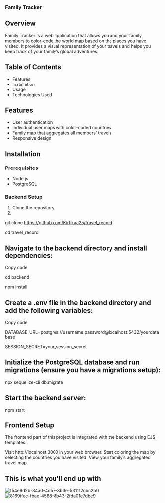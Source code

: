### Family Tracker

## Overview
Family Tracker is a web application that allows you and your family members to color-code the world map based on the places you have visited. It provides a visual representation of your travels and helps you keep track of your family’s global adventures.

## Table of Contents
- Features
- Installation
- Usage
- Technologies Used

## Features
- User authentication
- Individual user maps with color-coded countries
- Family map that aggregates all members’ travels
- Responsive design

## Installation

### Prerequisites
- Node.js
- PostgreSQL

### Backend Setup
1. Clone the repository:
2. 
git clone https://github.com/Kirtikaa25/travel_record

cd travel_record

## Navigate to the backend directory and install dependencies:

Copy code

cd backend

npm install

## Create a .env file in the backend directory and add the following variables:


Copy code

DATABASE_URL=postgres://username:password@localhost:5432/yourdatabase

SESSION_SECRET=your_session_secret

## Initialize the PostgreSQL database and run migrations (ensure you have a migrations setup):

npx sequelize-cli db:migrate

## Start the backend server:

npm start

## Frontend Setup
The frontend part of this project is integrated with the backend using EJS templates.

Visit http://localhost:3000 in your web browser.
Start coloring the map by selecting the countries you have visited.
View your family’s aggregated travel map.
## This is what you'll end up with

![f54e9d2b-34a0-4d57-8b3e-531112cbc2b0](https://github.com/Kirtikaa25/travel_record/assets/100124517/cc011675-a791-49ce-a198-77a22d79f00f)
![8169ffec-fbae-4588-8b43-2fda01e7dbe9](https://github.com/Kirtikaa25/travel_record/assets/100124517/e2392777-85fa-48a9-ba6c-0e751913912c)
